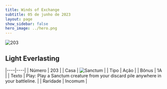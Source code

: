 ```yaml
---
title: Winds of Exchange
subtitle: 05 de junho de 2023
layout: page
show_sidebar: false
hero_image: ../hero.png
---
```


![203](https://mastervault-storage-prod.s3.amazonaws.com/media/card_front/en/600_203_f2e9c1658f5f_en.png)


## Light Everlasting

|----|----|
| Número | 203 |
| Casa | ![Sanctum](https://archonarcana.com/images/thumb/c/c7/Sanctum.png/22px-Sanctum.png "Santuário") |
| Tipo | Ação |
| Bônus | 1A |
| Texto | Play: Play a Sanctum creature from your discard pile anywhere in your battleline. |
| Raridade | Incomum |
